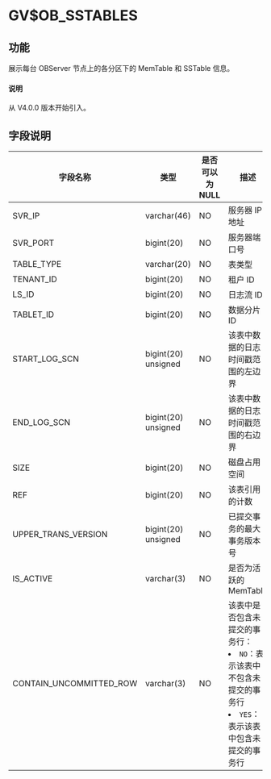 # GV$OB_SSTABLES

## 功能

展示每台 OBServer 节点上的各分区下的 MemTable 和 SSTable 信息。

<main id="notice" type='explain'>
  <h4>说明</h4>
  <p>从 V4.0.0 版本开始引入。</p>
</main>

## 字段说明

|          字段名称           |         类型          | 是否可以为 NULL |                                                                                  描述|
|-------------------------|---------------------|------------|---------------------------------|
| SVR_IP                  | varchar(46)         | NO         | 服务器 IP 地址                                                                          |
| SVR_PORT                | bigint(20)          | NO         | 服务器端口号                                                                             |
| TABLE_TYPE              | varchar(20)         | NO         | 表类型                                                                                |
| TENANT_ID               | bigint(20)          | NO         | 租户 ID                                                                              |
| LS_ID                   | bigint(20)          | NO         | 日志流 ID                                                                             |
| TABLET_ID               | bigint(20)          | NO         | 数据分片 ID                                                                            |
| START_LOG_SCN            | bigint(20) unsigned | NO         | 该表中数据的日志时间戳范围的左边界                                                                  |
| END_LOG_SCN              | bigint(20) unsigned | NO         | 该表中数据的日志时间戳范围的右边界                                                                  |
| SIZE                    | bigint(20)          | NO         | 磁盘占用空间                                                                              |
| REF                     | bigint(20)          | NO         | 该表引用的计数                                                                            |
| UPPER_TRANS_VERSION     | bigint(20) unsigned         | NO         | 已提交事务的最大事务版本号           |
| IS_ACTIVE               | varchar(3)          | NO         | 是否为活跃的 MemTable   |
| CONTAIN_UNCOMMITTED_ROW | varchar(3)          | NO         | 该表中是否包含未提交的事务行： <li> `NO`：表示该表中不包含未提交的事务行   <li> `YES`：表示该表中包含未提交的事务行    |
